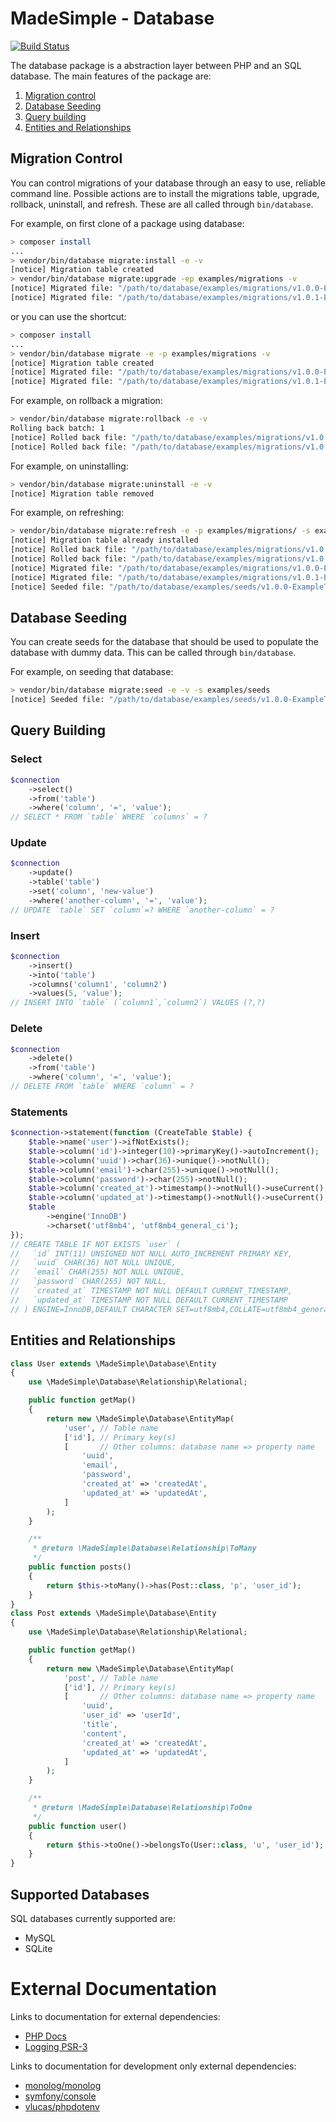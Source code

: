 # MadeSimple - Database
[![Build Status](https://travis-ci.org/pdscopes/database.svg?branch=master)](https://travis-ci.org/pdscopes/database)

The database package is a abstraction layer between PHP and an SQL database.
The main features of the package are:

1. [Migration control](#migration-control)
2. [Database Seeding](#database-seeding)
3. [Query building](#query-building)
4. [Entities and Relationships](#entities-and-relationships)

## Migration Control
You can control migrations of your database through an easy to use, reliable
command line. Possible actions are to install the migrations table, upgrade,
rollback, uninstall, and refresh. These are all called through `bin/database`.

For example, on first clone of a package using database:
```bash
> composer install
...
> vendor/bin/database migrate:install -e -v
[notice] Migration table created
> vendor/bin/database migrate:upgrade -ep examples/migrations -v
[notice] Migrated file: "/path/to/database/examples/migrations/v1.0.0-ExampleInitial.php"
[notice] Migrated file: "/path/to/database/examples/migrations/v1.0.1-ExampleComment.php"
```
or you can use the shortcut:
```bash
> composer install
...
> vendor/bin/database migrate -e -p examples/migrations -v
[notice] Migration table created
[notice] Migrated file: "/path/to/database/examples/migrations/v1.0.0-ExampleInitial.php"
[notice] Migrated file: "/path/to/database/examples/migrations/v1.0.1-ExampleComment.php"
```


For example, on rollback a migration:
```bash
> vendor/bin/database migrate:rollback -e -v
Rolling back batch: 1
[notice] Rolled back file: "/path/to/database/examples/migrations/v1.0.1-ExampleComment.php"
[notice] Rolled back file: "/path/to/database/examples/migrations/v1.0.0-ExampleInitial.php"
```

For example, on uninstalling:
```bash
> vendor/bin/database migrate:uninstall -e -v
[notice] Migration table removed
```

For example, on refreshing:
```bash
> vendor/bin/database migrate:refresh -e -p examples/migrations/ -s examples/seeds/ -v
[notice] Migration table already installed
[notice] Rolled back file: "/path/to/database/examples/migrations/v1.0.1-ExampleComment.php"
[notice] Rolled back file: "/path/to/database/examples/migrations/v1.0.0-ExampleInitial.php"
[notice] Migrated file: "/path/to/database/examples/migrations/v1.0.0-ExampleInitial.php"
[notice] Migrated file: "/path/to/database/examples/migrations/v1.0.1-ExampleComment.php"
[notice] Seeded file: "/path/to/database/examples/seeds/v1.0.0-ExampleTableSeeder.php"
```

## Database Seeding
You can create seeds for the database that should be used to populate the
database with dummy data. This can be called through `bin/database`.

For example, on seeding that database:
```bash
> vendor/bin/database migrate:seed -e -v -s examples/seeds
[notice] Seeded file: "/path/to/database/examples/seeds/v1.0.0-ExampleTableSeeder.php"
```

## Query Building
### Select
```php
$connection
    ->select()
    ->from('table')
    ->where('column', '=', 'value');
// SELECT * FROM `table` WHERE `columns` = ?
```

### Update
```php
$connection
    ->update()
    ->table('table')
    ->set('column', 'new-value')
    ->where('another-column', '=', 'value');
// UPDATE `table` SET `column`=? WHERE `another-column` = ?
```

### Insert
```php
$connection
    ->insert()
    ->into('table')
    ->columns('column1', 'column2')
    ->values(5, 'value');
// INSERT INTO `table` (`column1`,`column2`) VALUES (?,?)
```

### Delete
```php
$connection
    ->delete()
    ->from('table')
    ->where('column', '=', 'value');
// DELETE FROM `table` WHERE `column` = ?
```

### Statements
```php
$connection->statement(function (CreateTable $table) {
    $table->name('user')->ifNotExists();
    $table->column('id')->integer(10)->primaryKey()->autoIncrement();
    $table->column('uuid')->char(36)->unique()->notNull();
    $table->column('email')->char(255)->unique()->notNull();
    $table->column('password')->char(255)->notNull();
    $table->column('created_at')->timestamp()->notNull()->useCurrent();
    $table->column('updated_at')->timestamp()->notNull()->useCurrent();
    $table
        ->engine('InnoDB')
        ->charset('utf8mb4', 'utf8mb4_general_ci');
});
// CREATE TABLE IF NOT EXISTS `user` (
//   `id` INT(11) UNSIGNED NOT NULL AUTO_INCREMENT PRIMARY KEY,
//   `uuid` CHAR(36) NOT NULL UNIQUE,
//   `email` CHAR(255) NOT NULL UNIQUE,
//   `password` CHAR(255) NOT NULL,
//   `created_at` TIMESTAMP NOT NULL DEFAULT CURRENT_TIMESTAMP,
//   `updated_at` TIMESTAMP NOT NULL DEFAULT CURRENT_TIMESTAMP
// ) ENGINE=InnoDB,DEFAULT CHARACTER SET=utf8mb4,COLLATE=utf8mb4_general_ci
```

## Entities and Relationships
```php
class User extends \MadeSimple\Database\Entity
{
    use \MadeSimple\Database\Relationship\Relational;

    public function getMap()
    {
        return new \MadeSimple\Database\EntityMap(
            'user', // Table name
            ['id'], // Primary key(s)
            [       // Other columns: database name => property name
                'uuid',
                'email',
                'password',
                'created_at' => 'createdAt',
                'updated_at' => 'updatedAt',
            ]
        );
    }

    /**
     * @return \MadeSimple\Database\Relationship\ToMany
     */
    public function posts()
    {
        return $this->toMany()->has(Post::class, 'p', 'user_id');
    }
}
class Post extends \MadeSimple\Database\Entity
{
    use \MadeSimple\Database\Relationship\Relational;

    public function getMap()
    {
        return new \MadeSimple\Database\EntityMap(
            'post', // Table name
            ['id'], // Primary key(s)
            [       // Other columns: database name => property name
                'uuid',
                'user_id' => 'userId',
                'title',
                'content',
                'created_at' => 'createdAt',
                'updated_at' => 'updatedAt',
            ]
        );
    }

    /**
     * @return \MadeSimple\Database\Relationship\ToOne
     */
    public function user()
    {
        return $this->toOne()->belongsTo(User::class, 'u', 'user_id');
    }
}
```

## Supported Databases
SQL databases currently supported are:

* MySQL
* SQLite


# External Documentation
Links to documentation for external dependencies:
* [PHP Docs](http://php.net/)
* [Logging PSR-3](http://www.php-fig.org/psr/psr-3/)

Links to documentation for development only external dependencies:
* [monolog/monolog](https://github.com/Seldaek/monolog)
* [symfony/console](http://symfony.com/doc/current/components/console.html)
* [vlucas/phpdotenv](https://github.com/vlucas/phpdotenv)

